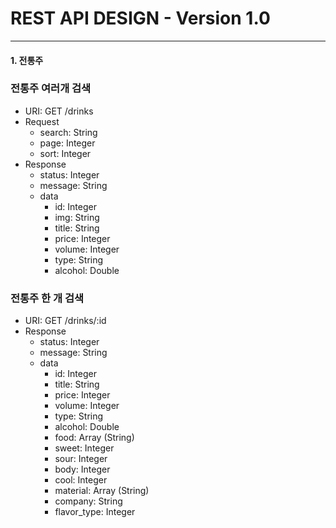 # REST API DESIGN - Version 1.0

----------------

#### 1. 전통주
### 전통주 여러개 검색
 - URI: GET /drinks
 - Request
   - search: String
   - page: Integer
   - sort: Integer
 - Response
   - status: Integer
   - message: String
   - data
     - id: Integer
     - img: String
     - title: String
     - price: Integer
     - volume: Integer
     - type: String
     - alcohol: Double

### 전통주 한 개 검색
 - URI: GET /drinks/:id
 - Response
   - status: Integer
   - message: String
   - data
     - id: Integer
     - title: String
     - price: Integer
     - volume: Integer
     - type: String
     - alcohol: Double
     - food: Array (String)
     - sweet: Integer
     - sour: Integer
     - body: Integer
     - cool: Integer
     - material: Array (String)
     - company: String
     - flavor_type: Integer